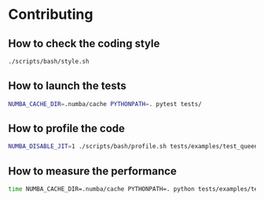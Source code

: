 # Contributing

## How to check the coding style
```bash
./scripts/bash/style.sh    
```

## How to launch the tests
```bash
NUMBA_CACHE_DIR=.numba/cache PYTHONPATH=. pytest tests/
```

## How to profile the code
```bash
NUMBA_DISABLE_JIT=1 ./scripts/bash/profile.sh tests/examples/test_queens.py | more
```

## How to measure the performance
```bash
time NUMBA_CACHE_DIR=.numba/cache PYTHONPATH=. python tests/examples/test_queens.py -n 12
```

